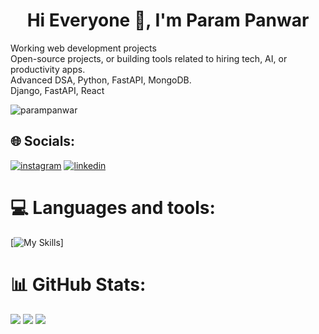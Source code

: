 <h1 align="center">Hi Everyone 👋, I'm Param Panwar</h1>
<p align="left">Working web development projects<br>Open-source projects, or building tools related to hiring tech, AI, or productivity apps.<br>Advanced DSA, Python, FastAPI, MongoDB.<br>Django, FastAPI, React</p>

<p align="left"> <img src="https://komarev.com/ghpvc/?username=parampanwar&label=Profile%20views&color=0e75b6&style=flat" alt="parampanwar" /> </p>

## 🌐 Socials:
[![instagram](https://skillicons.dev/icons?i=instagram)](https://instagram.com/parampanwar36) [![linkedin](https://skillicons.dev/icons?i=linkedin)](https://linkedin.com/in/parampanwar)

# 💻 Languages and tools:
[![My Skills](https://skillicons.dev/icons?i=c,cpp,js,html,css,nodejs,react,django,git,github,nextjs,netlify,vercel,vscode)]

# 📊 GitHub Stats:
![](https://github-readme-stats.vercel.app/api?username=parampanwar&theme=light&hide_border=true&include_all_commits=false&count_private=true)
![](https://github-readme-stats.vercel.app/api/top-langs/?username=parampanwar&theme=light&hide_border=true&include_all_commits=false&count_private=true&layout=compact)
![](https://nirzak-streak-stats.vercel.app/?user=parampanwar&theme=light&hide_border=true)
